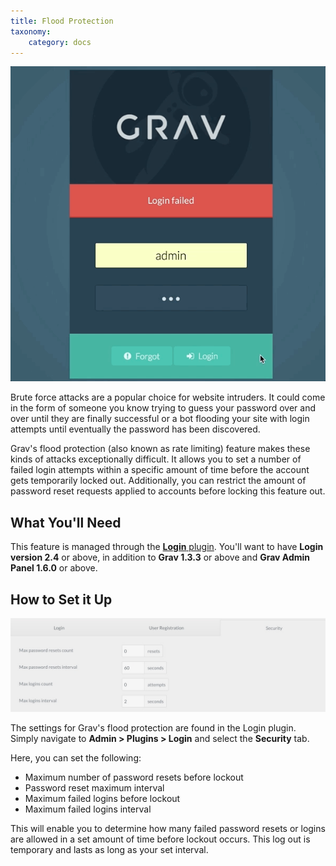 ```yaml
---
title: Flood Protection
taxonomy:
    category: docs
---
```


![](login.gif?classes=shadow)

Brute force attacks are a popular choice for website intruders. It could come in the form of someone you know trying to guess your password over and over until they are finally successful or a bot flooding your site with login attempts until eventually the password has been discovered.

Grav's flood protection (also known as rate limiting) feature makes these kinds of attacks exceptionally difficult. It allows you to set a number of failed login attempts within a specific amount of time before the account gets temporarily locked out. Additionally, you can restrict the amount of password reset requests applied to accounts before locking this feature out.

## What You'll Need

This feature is managed through the [**Login** plugin](https://github.com/getgrav/grav-plugin-login). You'll want to have **Login version 2.4** or above, in addition to **Grav 1.3.3** or above and **Grav Admin Panel 1.6.0** or above.

## How to Set it Up

![](2fa_3.jpeg?classes=shadow)

The settings for Grav's flood protection are found in the Login plugin. Simply navigate to **Admin > Plugins > Login** and select the **Security** tab.

Here, you can set the following:

* Maximum number of password resets before lockout
* Password reset maximum interval
* Maximum failed logins before lockout
* Maximum failed logins interval

This will enable you to determine how many failed password resets or logins are allowed in a set amount of time before lockout occurs. This log out is temporary and lasts as long as your set interval.

